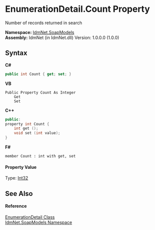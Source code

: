 # EnumerationDetail.Count Property 
 

Number of records returned in search

**Namespace:**&nbsp;<a href="N_IdmNet_SoapModels">IdmNet.SoapModels</a><br />**Assembly:**&nbsp;IdmNet (in IdmNet.dll) Version: 1.0.0.0 (1.0.0)

## Syntax

**C#**<br />
``` C#
public int Count { get; set; }
```

**VB**<br />
``` VB
Public Property Count As Integer
	Get
	Set
```

**C++**<br />
``` C++
public:
property int Count {
	int get ();
	void set (int value);
}
```

**F#**<br />
``` F#
member Count : int with get, set

```


#### Property Value
Type: <a href="http://msdn2.microsoft.com/en-us/library/td2s409d" target="_blank">Int32</a>

## See Also


#### Reference
<a href="T_IdmNet_SoapModels_EnumerationDetail">EnumerationDetail Class</a><br /><a href="N_IdmNet_SoapModels">IdmNet.SoapModels Namespace</a><br />
